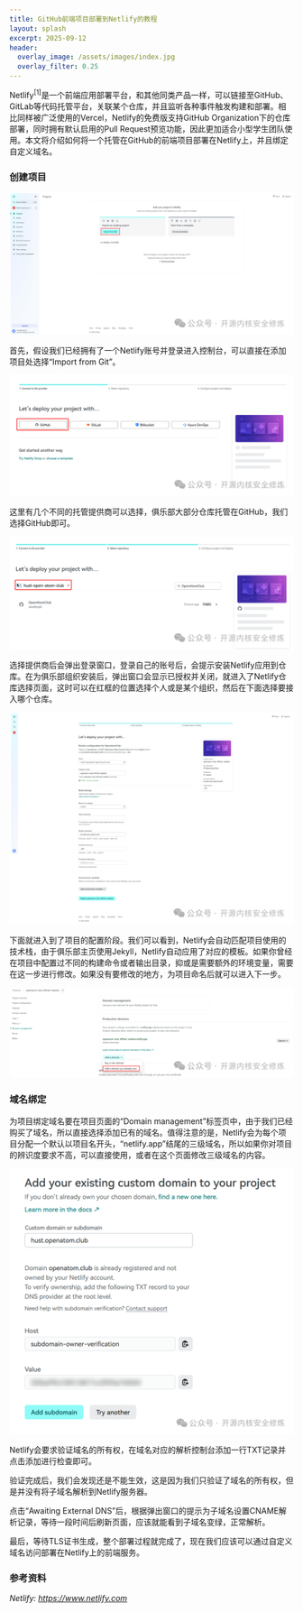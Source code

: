 ```yaml
---
title: GitHub前端项目部署到Netlify的教程
layout: splash
excerpt: 2025-09-12
header:
  overlay_image: /assets/images/index.jpg
  overlay_filter: 0.25
---
```


<a>Netlify</a><sup>[1]</sup>是一个前端应用部署平台，和其他同类产品一样，可以链接至GitHub、GitLab等代码托管平台，关联某个仓库，并且监听各种事件触发构建和部署。相比同样被广泛使用的Vercel，Netlify的免费版支持GitHub Organization下的仓库部署，同时拥有默认启用的Pull Request预览功能，因此更加适合小型学生团队使用。本文将介绍如何将一个托管在GitHub的前端项目部署在Netlify上，并且绑定自定义域名。

### 创建项目

![GitHub前端项目部署到Netlify的教程_002.jpg](/assets/images/20250918_nestify_deploy/GitHub前端项目部署到Netlify的教程_002.jpg)

首先，假设我们已经拥有了一个Netlify账号并登录进入控制台，可以直接在添加项目处选择“Import from Git”。


![GitHub前端项目部署到Netlify的教程_003.jpg](/assets/images/20250918_nestify_deploy/GitHub前端项目部署到Netlify的教程_003.jpg)

这里有几个不同的托管提供商可以选择，俱乐部大部分仓库托管在GitHub，我们选择GitHub即可。

![GitHub前端项目部署到Netlify的教程_004.jpg](/assets/images/20250918_nestify_deploy/GitHub前端项目部署到Netlify的教程_004.jpg)

选择提供商后会弹出登录窗口，登录自己的账号后，会提示安装Netlify应用到仓库。在为俱乐部组织安装后，弹出窗口会显示已授权并关闭，就进入了Netlify仓库选择页面，这时可以在红框的位置选择个人或是某个组织，然后在下面选择要接入哪个仓库。

![GitHub前端项目部署到Netlify的教程_005.jpg](/assets/images/20250918_nestify_deploy/GitHub前端项目部署到Netlify的教程_005.jpg)

下面就进入到了项目的配置阶段。我们可以看到，Netlify会自动匹配项目使用的技术栈，由于俱乐部主页使用Jekyll，Netlify自动应用了对应的模板。如果你曾经在项目中配置过不同的构建命令或者输出目录，抑或是需要额外的环境变量，需要在这一步进行修改。如果没有要修改的地方，为项目命名后就可以进入下一步。


![GitHub前端项目部署到Netlify的教程_006.jpg](/assets/images/20250918_nestify_deploy/GitHub前端项目部署到Netlify的教程_006.jpg)

### 域名绑定

为项目绑定域名要在项目页面的“Domain management”标签页中，由于我们已经购买了域名，所以直接选择添加已有的域名。值得注意的是，Netlify会为每个项目分配一个默认以项目名开头，“netlify.app”结尾的三级域名，所以如果你对项目的辨识度要求不高，可以直接使用，或者在这个页面修改三级域名的内容。


![GitHub前端项目部署到Netlify的教程_007.jpg](/assets/images/20250918_nestify_deploy/GitHub前端项目部署到Netlify的教程_007.jpg)

Netlify会要求验证域名的所有权，在域名对应的解析控制台添加一行TXT记录并点击添加进行检查即可。

验证完成后，我们会发现还是不能生效，这是因为我们只验证了域名的所有权，但是并没有将子域名解析到Netlify服务器。

点击“Awaiting External DNS”后，根据弹出窗口的提示为子域名设置CNAME解析记录，等待一段时间后刷新页面，应该就能看到子域名变绿，正常解析。

最后，等待TLS证书生成，整个部署过程就完成了，现在我们应该可以通过自定义域名访问部署在Netlify上的前端服务。

### 参考资料

<i>Netlify: https://www.netlify.com</i>



